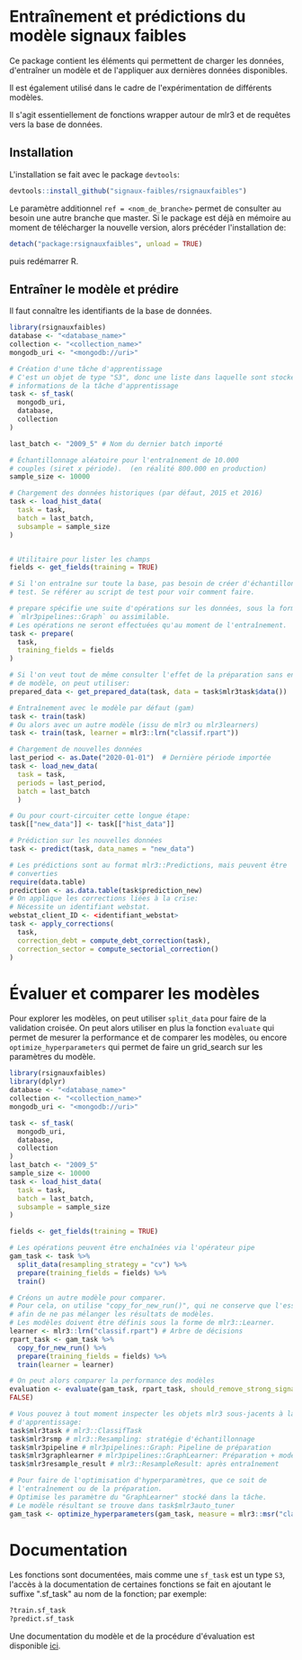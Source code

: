 # Entraînement et prédictions du modèle signaux faibles

Ce package contient les éléments qui permettent de charger les données, 
d'entraîner un modèle et de l'appliquer aux dernières données disponibles. 

Il est également utilisé dans le cadre de l'expérimentation de différents 
modèles. 

Il s'agit essentiellement de fonctions wrapper autour de mlr3 et de requêtes 
vers la base de données. 

## Installation

L'installation se fait avec le package `devtools`:
```r
devtools::install_github("signaux-faibles/rsignauxfaibles")
```
Le paramètre additionnel `ref = <nom_de_branche>` permet de consulter au besoin 
une autre branche que master. Si le package est déjà en mémoire au moment de 
télécharger la nouvelle version, alors précéder l'installation de:
```r
detach("package:rsignauxfaibles", unload = TRUE)
```
puis redémarrer R. 

## Entraîner le modèle et prédire 

Il faut connaître les identifiants de la base de données.

```r
library(rsignauxfaibles)
database <- "<database_name>"
collection <- "<collection_name>"
mongodb_uri <- "<mongodb://uri>"

# Création d'une tâche d'apprentissage
# C'est un objet de type "S3", donc une liste dans laquelle sont stockées les 
# informations de la tâche d'apprentissage
task <- sf_task(
  mongodb_uri,
  database,
  collection
)

last_batch <- "2009_5" # Nom du dernier batch importé

# Échantillonnage aléatoire pour l'entraînement de 10.000 
# couples (siret x période).  (en réalité 800.000 en production)
sample_size <- 10000 

# Chargement des données historiques (par défaut, 2015 et 2016)
task <- load_hist_data(
  task = task,
  batch = last_batch,
  subsample = sample_size
)


# Utilitaire pour lister les champs
fields <- get_fields(training = TRUE) 

# Si l'on entraîne sur toute la base, pas besoin de créer d'échantillons de 
# test. Se référer au script de test pour voir comment faire. 

# prepare spécifie une suite d'opérations sur les données, sous la forme d'un
# `mlr3pipelines::Graph` ou assimilable. 
# Les opérations ne seront effectuées qu'au moment de l'entraînement.
task <- prepare(
  task,
  training_fields = fields
)

# Si l'on veut tout de même consulter l'effet de la préparation sans entraîner 
# de modèle, on peut utiliser:
prepared_data <- get_prepared_data(task, data = task$mlr3task$data())

# Entraînement avec le modèle par défaut (gam)
task <- train(task)
# Ou alors avec un autre modèle (issu de mlr3 ou mlr3learners)
task <- train(task, learner = mlr3::lrn("classif.rpart"))

# Chargement de nouvelles données
last_period <- as.Date("2020-01-01")  # Dernière période importée
task <- load_new_data(
  task = task,
  periods = last_period,
  batch = last_batch
  )

# Ou pour court-circuiter cette longue étape:
task[["new_data"]] <- task[["hist_data"]]

# Prédiction sur les nouvelles données
task <- predict(task, data_names = "new_data")

# Les prédictions sont au format mlr3::Predictions, mais peuvent être 
# converties 
require(data.table)
prediction <- as.data.table(task$prediction_new)
# On applique les corrections liées à la crise:                                                                           
# Nécessite un identifiant webstat.
webstat_client_ID <- <identifiant_webstat>
task <- apply_corrections(
  task,
  correction_debt = compute_debt_correction(task),
  correction_sector = compute_sectorial_correction()
)
```

# Évaluer et comparer les modèles

Pour explorer les modèles, on peut utiliser `split_data` pour faire de la 
validation croisée. On peut alors utiliser en plus la fonction `evaluate` qui 
permet de mesurer la performance et de comparer les modèles, ou encore 
`optimize_hyperparameters` qui permet de faire un grid_search sur les 
paramètres du modèle. 

```r
library(rsignauxfaibles)
library(dplyr)
database <- "<database_name>"
collection <- "<collection_name>"
mongodb_uri <- "<mongodb://uri>"

task <- sf_task(
  mongodb_uri,
  database,
  collection
)
last_batch <- "2009_5" 
sample_size <- 10000
task <- load_hist_data(
  task = task,
  batch = last_batch,
  subsample = sample_size
)

fields <- get_fields(training = TRUE)

# Les opérations peuvent être enchaînées via l'opérateur pipe
gam_task <- task %>%
  split_data(resampling_strategy = "cv") %>%
  prepare(training_fields = fields) %>%
  train()

# Créons un autre modèle pour comparer.
# Pour cela, on utilise "copy_for_new_run()", qui ne conserve que l'essentiel
# afin de ne pas mélanger les résultats de modèles.
# Les modèles doivent être définis sous la forme de mlr3::Learner.
learner <- mlr3::lrn("classif.rpart") # Arbre de décisions
rpart_task <- gam_task %>%
  copy_for_new_run() %>%
  prepare(training_fields = fields) %>%
  train(learner = learner)

# On peut alors comparer la performance des modèles
evaluation <- evaluate(gam_task, rpart_task, should_remove_strong_signals =
FALSE)

# Vous pouvez à tout moment inspecter les objets mlr3 sous-jacents à la tâche
# d'apprentissage:
task$mlr3task # mlr3::ClassifTask
task$mlr3rsmp # mlr3::Resampling: stratégie d'échantillonnage
task$mlr3pipeline # mlr3pipelines::Graph: Pipeline de préparation
task$mlr3graphlearner # mlr3pipelines::GraphLearner: Préparation + modèle à entraîner
task$mlr3resample_result # mlr3::ResampleResult: après entraînement

# Pour faire de l'optimisation d'hyperparamètres, que ce soit de
# l'entraînement ou de la préparation.
# Optimise les paramètre du "GraphLearner" stocké dans la tâche.
# Le modèle résultant se trouve dans task$mlr3auto_tuner
gam_task <- optimize_hyperparameters(gam_task, measure = mlr3::msr("classif.ce"))
```

# Documentation

Les fonctions sont documentées, mais comme une `sf_task` est un type `S3`, 
l'accès à la documentation de certaines fonctions se fait en ajoutant le 
suffixe ".sf_task" au nom de la fonction; par exemple: 

```r
?train.sf_task
?predict.sf_task
```

Une documentation du modèle et de la procédure d'évaluation est disponible 
[ici](https://github.com/signaux-faibles/documentation/blob/master/algorithme-evaluation.md). 
